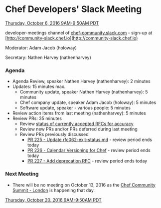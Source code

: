 # Chef Developers' Slack Meeting

[Thursday, October 6, 2016 9AM-9:50AM PDT](http://everytimezone.com/#2016-10-6,240,cn3)

developer-meetings channel of [chef-community.slack.com](http://chef-community.slack.com) - sign-up at [http://community-slack.chef.io](http://community-slack.chef.io)

Moderator:  Adam Jacob (holoway)

Secretary:  Nathen Harvey (nathenharvey)

### Agenda
* Agenda Review, speaker Nathen Harvey (nathenharvey): 2 minutes
* Updates: 15 minutes max.
  * Community update, speaker Nathen Harvey (nathenharvey): 5 minutes
  * Chef company update, speaker Adam Jacob (holoway): 5 minutes
  * Software update, speaker - various people: 5 minutes
* Review action items from last meeting (nathenharvey): 5 minutes
* Review PRs:  35 minutes
  * Review [status of currently accepted RFCs for accuracy](https://chef.github.io/chef-rfc/)
  * Review new PRs and/or PRs deferred during last meeting
  * Review PRs previously discussed
    * [PR 225 - Update rfc062-exit-status.md](https://github.com/chef/chef-rfc/pull/225) - review period ends today
    * [PR 226 - Calendar Versioning for Chef](https://github.com/chef/chef-rfc/pull/226) - review period ends today
    * [PR 227 - Add deprecation RFC](https://github.com/chef/chef-rfc/pull/227) - review period ends today


### Next Meeting

* There will be no meeting on October 13, 2016 as the [Chef Community Summit - London](https://summit.chef.io/london/) is happening that day.

[Thursday, October 20, 2016 9AM-9:50AM PDT](http://everytimezone.com/#2016-10-20,240,cn3)
